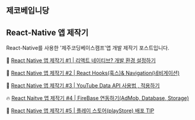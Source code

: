 ## 제코베입니당

## React-Native 앱 제작기

React-Native를 사용한 '제주코딩베이스캠프'앱 개발 제작기 포스트입니다. 

💎 [React Native 앱 제작기 #1 | 리액트 네이티브? 개발 환경 설정하기 ](https://www.notion.so/React-Native-1-740fd8f5a7bc40878216e73458a4a0e8)

💎 [React Native 앱 제작기 #2 | React Hooks(훅스)& Navigation(네비게이션)](https://www.notion.so/React-Native-2-React-Hooks-Navigation-ca768111e6fb4400a8c24df9479d05a0)

💎 [React Native 앱 제작기 #3 | YouTube Data API 사용법 , 적용하기](https://www.notion.so/React-Native-3-YouTube-Data-API-a3204fcb757743a58dbbc6b0a32ebabd)

🔥 [React Naitve 앱 제작기 #4 | FireBase 연동하기(AdMob, Database, Storage)](https://www.notion.so/React-Naitve-4-FireBase-AdMob-Database-Storage-b66df612e9644a87b07f21b219cf0a90)

💎 [React Native 앱 제작기 #5 | 플레이 스토어(playStore) 배포 TIP ](https://www.notion.so/React-Native-5-playStore-TIP-bde321ec399f43aab419d01a90556f2a)
